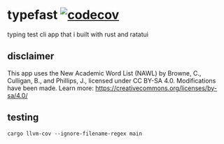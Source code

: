 # typefast [![codecov](https://codecov.io/gh/itsjustaplant/typefast/graph/badge.svg)](https://codecov.io/gh/itsjustaplant/typefast)
typing test cli app that i built with rust and ratatui

## disclaimer
This app uses the New Academic Word List (NAWL) by Browne, C., Culligan, B., and Phillips, J., licensed under CC BY-SA 4.0. Modifications have been made. Learn more: https://creativecommons.org/licenses/by-sa/4.0/

## testing
`cargo llvm-cov --ignore-filename-regex main`
